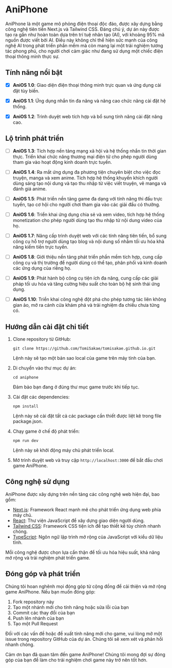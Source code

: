 # AniPhone

AniPhone là một game mô phỏng điện thoại độc đáo, được xây dựng bằng công nghệ tiên tiến Next.js và Tailwind CSS. Đáng chú ý, dự án này được tạo ra gần như hoàn toàn dựa trên trí tuệ nhân tạo (AI), với khoảng 95% mã nguồn được viết bởi AI. Điều này không chỉ thể hiện sức mạnh của công nghệ AI trong phát triển phần mềm mà còn mang lại một trải nghiệm tương tác phong phú, cho người chơi cảm giác như đang sử dụng một chiếc điện thoại thông minh thực sự.

## Tính năng nổi bật

- [x] **AniOS 1.0**: Giao diện điện thoại thông minh trực quan và ứng dụng cài đặt tùy biến.

- [x] **AniOS 1.1**: Ứng dụng nhắn tin đa năng và nâng cao chức năng cài đặt hệ thống.

- [x] **AniOS 1.2**: Trình duyệt web tích hợp và bổ sung tính năng cài đặt nâng cao.

## Lộ trình phát triển

- [ ] **AniOS 1.3**: Tích hợp nền tảng mạng xã hội và hệ thống nhắn tin thời gian thực. Triển khai chức năng thương mại điện tử cho phép người dùng tham gia vào hoạt động kinh doanh trực tuyến.

- [ ] **AniOS 1.4**: Ra mắt ứng dụng đa phương tiện chuyên biệt cho việc đọc truyện, manga và xem anime. Tích hợp hệ thống khuyến khích người dùng sáng tạo nội dung và tạo thu nhập từ việc viết truyện, vẽ manga và đánh giá anime.

- [ ] **AniOS 1.5**: Phát triển nền tảng game đa dạng với tính năng thi đấu trực tuyến, tạo cơ hội cho người chơi tham gia vào các giải đấu có thưởng.

- [ ] **AniOS 1.6**: Triển khai ứng dụng chia sẻ và xem video, tích hợp hệ thống monetization cho phép người dùng tạo thu nhập từ nội dung video của họ.

- [ ] **AniOS 1.7**: Nâng cấp trình duyệt web với các tính năng tiên tiến, bổ sung công cụ hỗ trợ người dùng tạo blog và nội dung số nhằm tối ưu hóa khả năng kiếm tiền trực tuyến.

- [ ] **AniOS 1.8**: Giới thiệu nền tảng phát triển phần mềm tích hợp, cung cấp công cụ và thị trường để người dùng có thể tạo, phân phối và kinh doanh các ứng dụng của riêng họ.

- [ ] **AniOS 1.9**: Phát hành bộ công cụ tiện ích đa năng, cung cấp các giải pháp tối ưu hóa và tăng cường hiệu suất cho toàn bộ hệ sinh thái ứng dụng.

- [ ] **AniOS 1.10**: Triển khai công nghệ đột phá cho phép tương tác liên không gian ảo, mở ra cánh cửa khám phá và trải nghiệm đa chiều chưa từng có.

## Hướng dẫn cài đặt chi tiết

1. Clone repository từ GitHub:
   ```
   git clone https://github.com/TomiSakae/tomisakae.github.io.git
   ```
   Lệnh này sẽ tạo một bản sao local của game trên máy tính của bạn.

2. Di chuyển vào thư mục dự án:
   ```
   cd aniphone
   ```
   Đảm bảo bạn đang ở đúng thư mục game trước khi tiếp tục.

3. Cài đặt các dependencies:
   ```
   npm install
   ```
   Lệnh này sẽ cài đặt tất cả các package cần thiết được liệt kê trong file package.json.

4. Chạy game ở chế độ phát triển:
   ```
   npm run dev
   ```
   Lệnh này sẽ khởi động máy chủ phát triển local.

5. Mở trình duyệt web và truy cập `http://localhost:3000` để bắt đầu chơi game AniPhone.

## Công nghệ sử dụng

AniPhone được xây dựng trên nền tảng các công nghệ web hiện đại, bao gồm:

- [Next.js](https://nextjs.org/): Framework React mạnh mẽ cho phát triển ứng dụng web phía máy chủ.
- [React](https://reactjs.org/): Thư viện JavaScript để xây dựng giao diện người dùng.
- [Tailwind CSS](https://tailwindcss.com/): Framework CSS tiện ích để tạo thiết kế tùy chỉnh nhanh chóng.
- [TypeScript](https://www.typescriptlang.org/): Ngôn ngữ lập trình mở rộng của JavaScript với kiểu dữ liệu tĩnh.

Mỗi công nghệ được chọn lựa cẩn thận để tối ưu hóa hiệu suất, khả năng mở rộng và trải nghiệm phát triển game.

## Đóng góp và phát triển

Chúng tôi hoan nghênh mọi đóng góp từ cộng đồng để cải thiện và mở rộng game AniPhone. Nếu bạn muốn đóng góp:

1. Fork repository này
2. Tạo một nhánh mới cho tính năng hoặc sửa lỗi của bạn
3. Commit các thay đổi của bạn
4. Push lên nhánh của bạn
5. Tạo một Pull Request

Đối với các vấn đề hoặc đề xuất tính năng mới cho game, vui lòng mở một issue trong repository GitHub của dự án. Chúng tôi sẽ xem xét và phản hồi nhanh chóng.

Cảm ơn bạn đã quan tâm đến game AniPhone! Chúng tôi mong đợi sự đóng góp của bạn để làm cho trải nghiệm chơi game này trở nên tốt hơn.